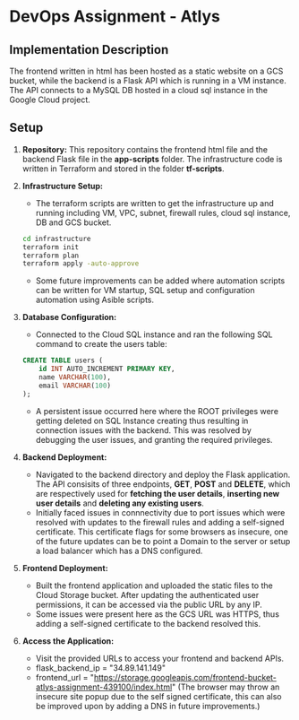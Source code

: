 # DevOps Assignment - Atlys

## Implementation Description
   The frontend written in html has been hosted as a static website on a GCS bucket, while the backend is a Flask API which is running in a VM instance. The API connects to a MySQL DB hosted in a cloud sql instance in the Google Cloud project.

## Setup

1. **Repository:**
    This repository contains the frontend html file and the backend Flask file in the **app-scripts** folder. The infrastructure code is written in Terraform and stored in the folder **tf-scripts**.

2. **Infrastructure Setup:**
    - The terraform scripts are written to get the infrastructure up and running including VM, VPC, subnet, firewall rules, cloud sql instance, DB and GCS bucket.
    ```bash
    cd infrastructure
    terraform init
    terraform plan
    terraform apply -auto-approve
    ```
    - Some future improvements can be added where automation scripts can be written for VM startup, SQL setup and configuration automation using Asible scripts.

3. **Database Configuration:**
    - Connected to the Cloud SQL instance and ran the following SQL command to create the users table:
    ```sql
    CREATE TABLE users (
        id INT AUTO_INCREMENT PRIMARY KEY,
        name VARCHAR(100),
        email VARCHAR(100)
    );
    ```
    - A persistent issue occurred here where the ROOT privileges were getting deleted on SQL Instance creating thus resulting in connection issues with the backend. This was resolved by debugging the user issues, and granting the required privileges.
    

4. **Backend Deployment:**
    - Navigated to the backend directory and deploy the Flask application. The API consisits of three endpoints, **GET**, **POST** and **DELETE**, which are respectively used for **fetching the user details**, **inserting new user details** and **deleting any existing users**.
    - Initially faced issues in connnectivity due to port issues which were resolved with updates to the firewall rules and adding a self-signed certificate. This certificate flags for some browsers as insecure, one of the future updates can be to point a Domain to the server or setup a load balancer which has a DNS configured.

5. **Frontend Deployment:**
    - Built the frontend application and uploaded the static files to the Cloud Storage bucket. After updating the authenticated user permissions, it can be accessed via the public URL by any IP.
    - Some issues were present here as the GCS URL was HTTPS, thus adding a self-signed certificate to the backend resolved this.

6. **Access the Application:**
    - Visit the provided URLs to access your frontend and backend APIs.
    - flask_backend_ip = "34.89.141.149"
    - frontend_url = "https://storage.googleapis.com/frontend-bucket-atlys-assignment-439100/index.html" (The browser may throw an insecure site popup due to the self signed certificate, this can also be improved upon by adding a DNS in future improvements.)

